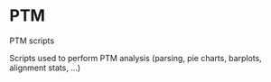 # PTM
PTM scripts

Scripts used to perform PTM analysis (parsing, pie charts, barplots, alignment stats, ...)
